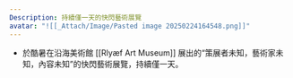 ```yaml
---
Description: 持續僅一天的快閃藝術展覽
avatar: "![[_Attach/Image/Pasted image 20250224164548.png]]"
---
```


- 於酷暑在沿海美術館 [[Rlyæf Art Museum]] 展出的“策展者未知，藝術家未知，內容未知”的快閃藝術展覽，持續僅一天。
